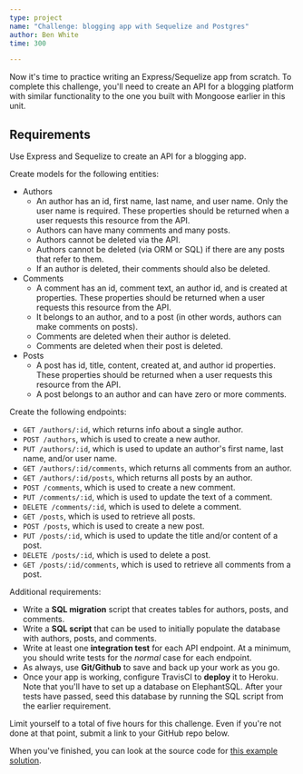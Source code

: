 ```yaml
---
type: project
name: "Challenge: blogging app with Sequelize and Postgres"
author: Ben White
time: 300

---
```


Now it's time to practice writing an Express/Sequelize app from scratch. To complete this challenge, you'll need to create an API for a blogging platform with similar functionality to the one you built with Mongoose earlier in this unit.

## Requirements

Use Express and Sequelize to create an API for a blogging app.

Create models for the following entities:

* Authors
    - An author has an id, first name, last name, and user name. Only the user name is required. These properties should be returned when a user requests this resource from the API.
    - Authors can have many comments and many posts.
    - Authors cannot be deleted via the API.
    - Authors cannot be deleted (via ORM or SQL) if there are any posts that refer to them.
    - If an author is deleted, their comments should also be deleted.
* Comments
    - A comment has an id, comment text, an author id, and is created at properties. These properties should be returned when a user requests this resource from the API.
    - It belongs to an author, and to a post (in other words, authors can make comments on posts).
    - Comments are deleted when their author is deleted.
    - Comments are deleted when their post is deleted.
* Posts
    - A post has id, title, content, created at, and author id properties. These properties should be returned when a user requests this resource from the API.
    - A post belongs to an author and can have zero or more comments.

Create the following endpoints:

* `GET /authors/:id`, which returns info about a single author.
* `POST /authors`, which is used to create a new author.
* `PUT /authors/:id`, which is used to update an author's first name, last name, and/or user name.
* `GET /authors/:id/comments`, which returns all comments from an author.
* `GET /authors/:id/posts`, which returns all posts by an author.
* `POST /comments`, which is used to create a new comment.
* `PUT /comments/:id`, which is used to update the text of a comment.
* `DELETE /comments/:id`, which is used to delete a comment.
* `GET /posts`, which is used to retrieve all posts.
* `POST /posts`, which is used to create a new post.
* `PUT /posts/:id`, which is used to update the title and/or content of a post.
* `DELETE /posts/:id`, which is used to delete a post.
* `GET /posts/:id/comments`, which is used to retrieve all comments from a post.

Additional requirements:

* Write a **SQL migration** script that creates tables for authors, posts, and comments.
* Write a **SQL script** that can be used to initially populate the database with authors, posts, and comments.
* Write at least one **integration test** for each API endpoint. At a minimum, you should write tests for the *normal* case for each endpoint.
* As always, use **Git/Github** to save and back up your work as you go.
* Once your app is working, configure TravisCI to **deploy** it to Heroku. Note that you'll have to set up a database on ElephantSQL. After your tests have passed, seed this database by running the SQL script from the earlier requirement.

Limit yourself to a total of five hours for this challenge. Even if you're not done at that point, submit a link to your GitHub repo below.

When you've finished, you can look at the source code for [this example solution](https://github.com/Thinkful-Ed/node-blog-app-with-sequelize).
